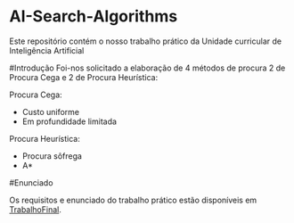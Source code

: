 # AI-Search-Algorithms
Este repositório contém o nosso trabalho prático da Unidade curricular de Inteligência Artificial

#Introdução
Foi-nos solicitado a elaboração de 4 métodos de procura 2 de Procura Cega e 2 de Procura Heurística:

Procura Cega:
- Custo uniforme
- Em profundidade limitada

Procura Heurística:
- Procura sôfrega
- A*


#Enunciado

Os requisitos e enunciado do trabalho prático estão disponíveis em [TrabalhoFinal](https://pages.github.com/).
